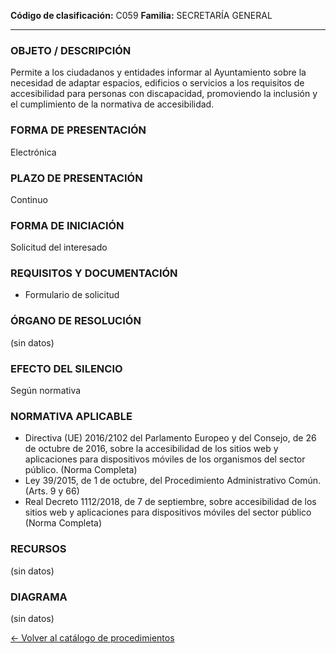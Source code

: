 
**Código de clasificación:** C059
**Familia:** SECRETARÍA GENERAL

---

### OBJETO / DESCRIPCIÓN

Permite a los ciudadanos y entidades informar al Ayuntamiento sobre la necesidad de adaptar espacios, edificios o servicios a los requisitos de accesibilidad para personas con discapacidad, promoviendo la inclusión y el cumplimiento de la normativa de accesibilidad.

### FORMA DE PRESENTACIÓN

Electrónica

### PLAZO DE PRESENTACIÓN

Continuo

### FORMA DE INICIACIÓN

Solicitud del interesado

### REQUISITOS Y DOCUMENTACIÓN

- Formulario de solicitud

### ÓRGANO DE RESOLUCIÓN

(sin datos)

### EFECTO DEL SILENCIO

Según normativa

### NORMATIVA APLICABLE

- Directiva (UE) 2016/2102 del Parlamento Europeo y del Consejo, de 26 de octubre de 2016, sobre la accesibilidad de los sitios web y aplicaciones para dispositivos móviles de los organismos del sector público. (Norma Completa)
- Ley 39/2015, de 1 de octubre, del Procedimiento Administrativo Común. (Arts. 9 y 66)
- Real Decreto 1112/2018, de 7 de septiembre, sobre accesibilidad de los sitios web y aplicaciones para dispositivos móviles del sector público (Norma Completa)

### RECURSOS

(sin datos)

### DIAGRAMA

(sin datos)


[← Volver al catálogo de procedimientos](../buscador.md)